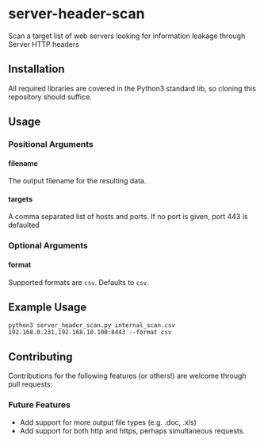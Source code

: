# server-header-scan
Scan a target list of web servers looking for information leakage through Server HTTP headers

## Installation
All required libraries are covered in the Python3 standard lib, so cloning this repository should suffice.
    
## Usage

### Positional Arguments

#### filename
The output filename for the resulting data.
    
#### targets
A comma separated list of hosts and ports. If no port is given, port 443 is defaulted

### Optional Arguments

#### format
Supported formats are `csv`. Defaults to `csv`.

## Example Usage
`python3 server_header_scan.py internal_scan.csv 192.168.0.231,192.168.10.100:8443 --format csv`

## Contributing    
Contributions for the following features (or others!) are welcome through pull requests:

### Future Features
- Add support for more output file types (e.g. .doc, .xls)
- Add support for both http and https, perhaps simultaneous requests.